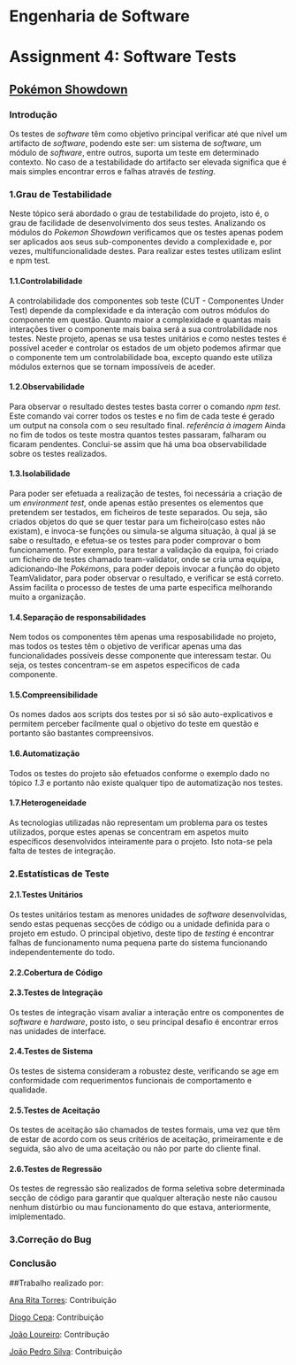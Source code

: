 # **Engenharia de Software**
# Assignment 4: Software Tests

## [Pokémon Showdown](https://www.pokemonshowdown.com)

### Introdução

 Os testes de *software* têm como objetivo principal verificar até que nível um artifacto de *software*, podendo este ser: um sistema de *software*, um módulo de *software*, entre outros, suporta um teste em determinado contexto. No caso de a testabilidade do artifacto ser elevada significa que é mais simples encontrar erros e falhas através de *testing*. 

### 1.Grau de Testabilidade

 Neste tópico será abordado o grau de testabilidade do projeto, isto é, o grau de facilidade de desenvolvimento dos seus testes. 
 Analizando os módulos do *Pokemon Showdown* verificamos que os testes apenas podem ser aplicados aos seus sub-componentes devido a complexidade e, por vezes, multifuncionalidade destes. Para realizar estes testes utilizam eslint e npm test.

#### 1.1.Controlabilidade

 A controlabilidade dos componentes sob teste (CUT - Componentes Under Test) depende da complexidade e da interação com outros módulos do componente em questão. Quanto maior a complexidade e quantas mais interações tiver o componente mais baixa será a sua controlabilidade nos testes. 
 Neste projeto, apenas se usa testes unitários e como nestes testes é possível aceder e controlar os estados de um objeto podemos afirmar que o componente tem um controlabilidade boa, excepto quando este utiliza módulos externos que se tornam impossíveis de aceder.

#### 1.2.Observabilidade

Para observar o resultado destes testes basta correr o comando *npm test*. Este comando vai correr todos os testes e no fim de cada teste é gerado um output na consola com o seu resultado final. 
 *referência à imagem*
Ainda no fim de todos os teste mostra quantos testes passaram, falharam ou ficaram pendentes.
Conclui-se assim que há uma boa observabilidade sobre os testes realizados.

#### 1.3.Isolabilidade

Para poder ser efetuada a realização de testes, foi necessária a criação de um *environment test*, onde apenas estão presentes os elementos que pretendem ser testados, em ficheiros de teste separados.
Ou seja, são criados objetos do que se quer testar para um ficheiro(caso estes não existam), e invoca-se funções ou simula-se alguma situação, à qual já se sabe o resultado, e efetua-se os testes para poder comprovar o bom funcionamento.
Por exemplo, para testar a validação da equipa, foi criado um ficheiro de testes chamado team-validator, onde se cria uma equipa, adicionando-lhe *Pokémons*, para poder depois invocar a função do objeto TeamValidator, para poder observar o resultado, e verificar se está correto.
Assim facilita o processo de testes de uma parte especifica melhorando muito a organização.

#### 1.4.Separação de responsabilidades

Nem todos os componentes têm apenas uma resposabilidade no projeto, mas todos os testes têm o objetivo de verificar apenas uma das funcionalidades possíveis desse componente que interessam testar. Ou seja, os testes concentram-se em aspetos especificos de cada componente.

#### 1.5.Compreensibilidade

Os nomes dados aos scripts dos testes por si só são auto-explicativos e permitem perceber facilmente qual o objetivo do teste em questão e portanto são bastantes compreensivos.

#### 1.6.Automatização

Todos os testes do projeto são efetuados conforme o exemplo dado no tópico *1.3* e portanto não existe qualquer tipo de automatização nos testes.

#### 1.7.Heterogeneidade

As tecnologias utilizadas não representam um problema para os testes utilizados, porque estes apenas se concentram em aspetos muito específicos desenvolvidos inteiramente para o projeto. Isto nota-se pela falta de testes de integração.

### 2.Estatísticas de Teste

#### 2.1.Testes Unitários
Os testes unitários testam as menores unidades de *software* desenvolvidas, sendo estas pequenas secções de código ou a unidade definida para o projeto em estudo. O principal objetivo, deste tipo de *testing* é encontrar falhas de funcionamento numa pequena parte do sistema funcionando independentemente do todo.

#### 2.2.Cobertura de Código

#### 2.3.Testes de Integração
Os testes de integração visam avaliar a interação entre os componentes de *software* e *hardware*, posto isto, o seu principal desafio é encontrar erros nas unidades de interface.

#### 2.4.Testes de Sistema
Os testes de sistema consideram a robustez deste, verificando se age em conformidade com requerimentos funcionais de comportamento e qualidade.

#### 2.5.Testes de Aceitação
Os testes de aceitação são chamados de testes formais, uma vez que têm de estar de acordo com os seus critérios de aceitação, primeiramente e de seguida, são alvo de uma aceitação ou não por parte do cliente final.

#### 2.6.Testes de Regressão
Os testes de regressão são realizados de forma seletiva sobre determinada secção de código para garantir que qualquer alteração neste não causou nenhum distúrbio ou mau funcionamento do que estava, anteriormente, imlplementado.

### 3.Correção do Bug

### Conclusão

##Trabalho realizado por:

[Ana Rita Torres](https://github.com/AnaRitaTorres): Contribuição 

[Diogo Cepa](https://github.com/dcepa95): Contribuição 

[João Loureiro](https://github.com/Katchau): Contribução 

[João Pedro Silva](https://github.com/joaosilva22): Contribuição 
